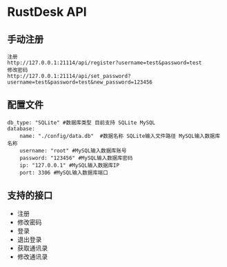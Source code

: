 # RustDesk API
## 手动注册
```
注册
http://127.0.0.1:21114/api/register?username=test&password=test
修改密码
http://127.0.0.1:21114/api/set_password?username=test&password=test&new_password=123456
```
## 配置文件
```
db_type: "SQLite" #数据库类型 目前支持 SQLite MySQL
database:
    name: "./config/data.db"  #数据名称 SQLite输入文件路径 MySQL输入数据库名称
    username: "root" #MySQL输入数据库账号
    password: "123456" #MySQL输入数据库密码
    ip: "127.0.0.1" #MySQL输入数据库IP
    port: 3306 #MySQL输入数据库端口

```
## 支持的接口
* 注册
* 修改密码
* 登录
* 退出登录
* 获取通讯录
* 修改通讯录
